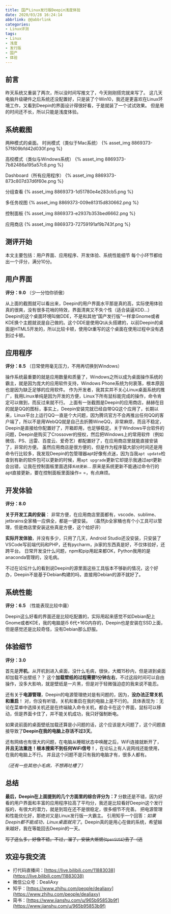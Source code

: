 ```yaml
---
title: 国产Linux发行版Deepin浅度体验
date: 2020/03/28 16:24:14
abbrlink: @@abbrlink
categories:
- Linux评测
tags:
- Linux
- 浅度
- 发行版
- 国产
- 体验
---
```

## 前言
昨天系统又重装了两次，所以没时间写推文了，今天刚刚搭完就来写了。
这几天电脑升级硬件之后系统还没配置好，只是装了个Win10，我还是更喜欢在Linux环境工作，又看到Deepin的界面设计得很好看，于是就装了一个试试效果。
但是用的时间还不长，所以只能是浅度体验。

## 系统截图
两种模式的桌面。
时尚模式（类似于Mac系统）
{% asset_img 8869373-57f809bfd42d030f.png %}

高校模式（类似与Windows系统）
{% asset_img 8869373-7b82486a195a57c8.png %}

Dashboard（所有应用程序）
{% asset_img 8869373-873c807d37d6f60e.png %}

分组查看
{% asset_img 8869373-1d51780e4e283cb5.png %}

多任务视图
{% asset_img 8869373-009e81315d830662.png %}

控制面板
{% asset_img 8869373-e2937b353bed6662.png %}

应用商店
{% asset_img 8869373-72759191af9b743f.png %}

## 测评开始
本文主要包括：用户界面、应用程序、开发体验、系统性能细节
每个小环节都给出一个评分，满分10分。

## 用户界面
**评分：9.0** （少一分怕你骄傲）

从上面的截图就可以看出来，Deepin的用户界面水平那是真的高，实际使用体验真的很爽，没有很多花哨的特效，界面清爽又不失个性（适合装逼XDD...）
Deepin的这个桌面环境叫做DDE，不是和其他“国产发行版”一样拿Gnome或者KDE换个主题就说是自己做的。这个DDE是使用Qt从头搭建的，以前Deepin的桌面是HTML5开发的，所以比较卡顿，使用Qt重写的这个桌面在使用过程中没有遇到过卡顿。

## 应用程序
**评分：8.5** （日常使用毫无压力，不用再切换到Windows）

操作系统最重要的就是应用数量和质量了，Windows之所以成为桌面操作系统的霸主，就是因为庞大的应用软件支持，Windows Phone系统为何衰落，根本原因也是因为缺乏足够的应用软件。
作为开发者，我其实并不关心Linux桌面系统的推广，我用Linux单纯是因为开发的方便，Linux下所有鼠标能完成的操作，命令肯定可以做到，而反过来就不行。
上面有一张截图是Deepin的应用商店，赫赫在目的就是QQ的图标，事实上，Deepin安装完就已经自带QQ这个应用了，长期以来，Linux平台上运行QQ一直是个大问题，因为腾讯官方不会再推出任何QQ的客户端了，所以不是用WebQQ就是自己去折腾WineQQ，非常麻烦，而且不稳定，Deepin是直接给你配置好了，开箱即用，也足够稳定。关于Windows平台软件的问题，Deepin是购买了Crossover的授权，然后把Windows上的常用软件（例如微信、PS、迅雷、百度云、爱奇艺）都配置好了，在应用商店里就能直接安装了，非常的方便。
虽然应用商店是很方便的，但是作为程序猿大部分时间还是用命令行比较多，我发现Deepin的包管理器apt好像有点迷，因为当我`apt update`检查到有新的软件包可以更新的时候，用`apt upgrade`更新它却提示我通过apt更新会出错，让我在控制面板里面选择`系统更新`...
原来是系统更新不能通过命令行的apt直接更新，要在控制面板里面操作= =，有点麻烦。

## 开发体验
**评分：8.0**

**关于开发工具的安装**：
非常方便，在应用商店里面都有，vscode、sublime、jetbrains全家桶一应俱全，都是一键安装。
（虽然jb全家桶也有个小工具可以管理，但是商店里安装这些真是方便，这个给好评）

**实际开发体验**，并没有多少，只用了几天，Android Studio还没安装，只安装了VSCode写前端代码和PHP，还有pycharm，jb家的东西真是好，不仅体验好，还跨平台。
日常开发没什么问题，npm和pip用起来都OK，Python我用的是anaconda管理的，没毛病。

不过在论坛什么的看到说Deepin的源里面这些工具版本不够新的情况，这个好办，Deepin不是基于Debian构建的吗，直接用Debian的源不就好了。

## 系统性能
**评分：6.5** （性能表现比较中庸）

Deepin这么好看的界面还是比较吃配置的，实际用起来感觉不如Debian配上Gnome或者KDE，我的电脑是i5 6代+16G内存的，Deepin也是安装在SSD上面，但是感觉还是比较奇怪，没有Debian那么舒服。

## 体验细节
**评分：3.0**

首先是**开机**，从开机到进入桌面，没什么毛病，很快，大概15秒内，但是进到桌面却加载不出壁纸？？
这个**加载壁纸的过程需要1分钟左右**，不过这段时间可以自由操作，没多大影响，就是壁纸是一片黑，但是对于轻微强迫症的我来说不能忍。

还有关于**电源管理**，Deepin的电源管理绝对是有问题的，因为，**没办法正常关机和重启**！
对，你没有听错，关机和重启在我的电脑上是不行的。
具体表现为：无论在菜单中选择关机还是在终端输入命令关机，都会卡在这个界面，鼠标可以移动，但是界面卡住了，并不能关机成功，我只好强制断电。

如果说前面的桌面壁纸加载还算是小问题的话，这个应该是大问题了，这个问题直接导致了**Deepin在我的电脑上存活不过3天**。

还有网络也有很大的问题，在电脑从睡眠状态中唤醒之后，WiFi连接就断开了，**并且无法重连！根本搜索不到任何WiFi信号！**，在论坛上有人说网线还能使用，在我的电脑上不行。
并且这个问题不是只有我的电脑才有，很多人都有。

*（还有一些其他小毛病，不想再吐槽了）*

## 总结
**最后，Deepin在上面提到的几个方面里的综合评分为：7**
分数还是不错，因为好看的用户界面和丰富的应用程序拉高了平均分，我还是比较看好Deepin这个发行版的，有很大的潜力，就是到现在还不是很稳定，很多细节不完善。
把电源管理和性能优化好，那绝对又是Linux发行版一大霸主。
引用知乎一个回答：*如果Deepin都不能成功，Linux桌面就完了*。Deepin真的是用心在做的系统，希望越来越好，我在等能回去Deepin的一天。

~~写了这么多，好像不错。不过，溜了，安装大蜥蜴(`OpenSUSE`)去了（逃~~


## 欢迎与我交流
- 打代码直播间：[https://live.bilibili.com/11883038](https://live.bilibili.com/11883038)
- 微信公众号：DealiAxy
- 知乎：[https://www.zhihu.com/people/dealiaxy](https://www.zhihu.com/people/dealiaxy)
- 简书：[https://www.jianshu.com/u/965b95853b9f](https://www.jianshu.com/u/965b95853b9f)
